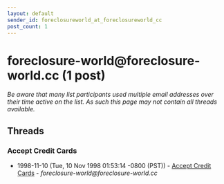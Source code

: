 ```yaml
---
layout: default
sender_id: foreclosureworld_at_foreclosureworld_cc
post_count: 1
---
```


# foreclosure-world<span>@</span>foreclosure-world.cc (1 post)

_Be aware that many list participants used multiple email addresses over their time active on the list. As such this page may not contain all threads available._

## Threads

### Accept Credit Cards
+ 1998-11-10 (Tue, 10 Nov 1998 01:53:14 -0800 (PST)) - [Accept Credit Cards](/archive/1998/11/7e9106d68c7a802c78f48d31437a17248b3c638e391c824c7ad7aac6f98e2391) - _foreclosure-world@foreclosure-world.cc_

